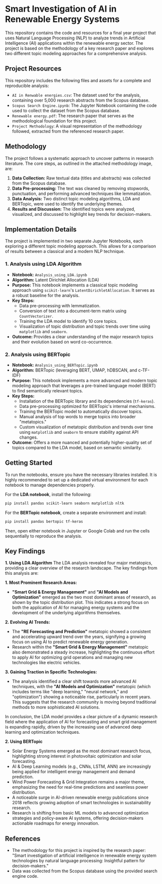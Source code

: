# Smart Investigation of AI in Renewable Energy Systems

This repository contains the code and resources for a final year project that uses Natural Language Processing (NLP) to analyze trends in Artificial Intelligence (AI) applications within the renewable energy sector. The project is based on the methodology of a key research paper and explores two different topic modeling approaches for a comprehensive analysis.

## Project Resources

This repository includes the following files and assets for a complete and reproducible analysis:

  - `AI in Renwable energies.csv`: The dataset used for the analysis, containing over 5,000 research abstracts from the Scopus database.
  - `Scopus Search Engine.ipynb`: The Jupyter Notebook containing the code used to collect the dataset from the Scopus database.
  - `Renewable energy.pdf`: The research paper that serves as the methodological foundation for this project.
  - `Project Methodology`: A visual representation of the methodology followed, extracted from the referenced research paper.

## Methodology

The project follows a systematic approach to uncover patterns in research literature. The core steps, as outlined in the attached methodology image, are:

1.  **Data Collection:** Raw textual data (titles and abstracts) was collected from the Scopus database.
2.  **Data Pre-processing:** The text was cleaned by removing stopwords, punctuation, and performing advanced techniques like lemmatization.
3.  **Data Analysis:** Two distinct topic modeling algorithms, LDA and BERTopic, were used to identify the underlying themes.
4.  **Results and Discussion:** The identified topics were analyzed, visualized, and discussed to highlight key trends for decision-makers.

## Implementation Details

The project is implemented in two separate Jupyter Notebooks, each exploring a different topic modeling approach. This allows for a comparison of results between a classical and a modern NLP technique.

### 1\. Analysis using LDA Algorithm

  - **Notebook:** `Analysis_using_LDA.ipynb`
  - **Algorithm:** Latent Dirichlet Allocation (LDA)
  - **Purpose:** This notebook implements a classical topic modeling approach using `scikit-learn`'s `LatentDirichletAllocation`. It serves as a robust baseline for the analysis.
  - **Key Steps:**
      - Data pre-processing with lemmatization.
      - Conversion of text into a document-term matrix using `CountVectorizer`.
      - Training the LDA model to identify 10 core topics.
      - Visualization of topic distribution and topic trends over time using `matplotlib` and `seaborn`.
  - **Outcome:** Provides a clear understanding of the major research topics and their evolution based on word co-occurrence.

### 2\. Analysis using BERTopic

  - **Notebook:** `Analysis_using_BERTopic.ipynb`
  - **Algorithm:** BERTopic (leveraging BERT, UMAP, hDBSCAN, and c-TF-IDF)
  - **Purpose:** This notebook implements a more advanced and modern topic modeling approach that leverages a pre-trained language model (BERT) to find semantically relevant topics.
  - **Key Steps:**
      - Installation of the BERTopic library and its dependencies (`tf-keras`).
      - Data pre-processing optimized for BERTopic's internal mechanisms.
      - Training the BERTopic model to automatically discover topics.
      - Manual analysis of top words to merge topics into broader "metatopics."
      - Custom visualization of metatopic distribution and trends over time using `matplotlib` and `seaborn` to ensure stability against API changes.
  - **Outcome:** Offers a more nuanced and potentially higher-quality set of topics compared to the LDA model, based on semantic similarity.

## Getting Started

To run the notebooks, ensure you have the necessary libraries installed. It is highly recommended to set up a dedicated virtual environment for each notebook to manage dependencies properly.

For the **LDA notebook**, install the following:

```sh
pip install pandas scikit-learn seaborn matplotlib nltk
```

For the **BERTopic notebook**, create a separate environment and install:

```sh
pip install pandas bertopic tf-keras
```

Then, open either notebook in Jupyter or Google Colab and run the cells sequentially to reproduce the analysis.

## Key Findings
**1. Using LDA Algorithm**
The LDA analysis revealed four major metatopics, providing a clear overview of the research landscape. The key findings from this analysis are:

**1. Most Prominent Research Areas:**
* **"Smart Grid & Energy Management"** and **"AI Models and Optimization"** emerged as the two most dominant areas of research, as shown by the topic distribution plot. This indicates a strong focus on both the application of AI for managing energy systems and the development of the underlying algorithms themselves.

**2. Evolving AI Trends:**
* The **"RE Forecasting and Prediction"** metatopic showed a consistent and accelerating upward trend over the years, signifying a growing focus on using AI to predict renewable energy generation.
* Research within the **"Smart Grid & Energy Management"** metatopic also demonstrated a steady increase, highlighting the continuous effort to apply AI for optimizing grid operations and managing new technologies like electric vehicles.

**3. Gaining Traction in Specific Technologies:**
* The analysis identified a clear shift towards more advanced AI techniques, with the **"AI Models and Optimization"** metatopic (which includes terms like "deep learning," "neural network," and "optimization") showing a noticeable rise, particularly in recent years. This suggests that the research community is moving beyond traditional methods to more sophisticated AI solutions.

In conclusion, the LDA model provides a clear picture of a dynamic research field where the application of AI for forecasting and smart grid management is expanding rapidly, driven by the increasing use of advanced deep learning and optimization techniques.

**2. Using BERTopic**
- Solar Energy Systems emerged as the most dominant research focus, highlighting strong interest in photovoltaic optimization and solar forecasting.
- AI & Deep Learning models (e.g., CNNs, LSTM, ANN) are increasingly being applied for intelligent energy management and demand prediction.
- Wind Power Forecasting & Grid Integration remains a major theme, emphasizing the need for real-time predictions and seamless power distribution.
- A noticeable surge in AI-driven renewable energy publications since 2018 reflects growing adoption of smart technologies in sustainability research.
- Research is shifting from basic ML models to advanced optimization strategies and policy-aware AI systems, offering decision-makers actionable roadmaps for energy innovation.

## References

  - The methodology for this project is inspired by the research paper: "Smart investigation of artificial intelligence in renewable energy system technologies by natural language processing: Insightful pattern for decision-makers."
  - Data was collected from the Scopus database using the provided search engine code.
